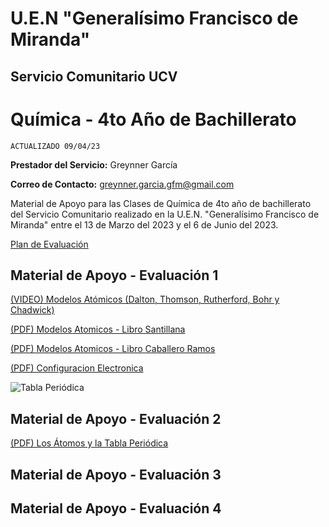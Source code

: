 # U.E.N "Generalísimo Francisco de Miranda"
## Servicio Comunitario UCV

# Química - 4to Año de Bachillerato

`ACTUALIZADO 09/04/23`

**Prestador del Servicio:** Greynner García

**Correo de Contacto:** greynner.garcia.gfm@gmail.com

Material de Apoyo para las Clases de Química de 4to año de bachillerato del Servicio Comunitario realizado en la U.E.N. "Generalísimo Francisco de Miranda" entre el 13 de Marzo del 2023 y el 6 de Junio del 2023.

[Plan de Evaluación](https://drive.google.com/file/d/1VsXDIFpf2P4t4XQ1hgGshVy281D2EQRa/view?usp=share_link)

## Material de Apoyo - Evaluación 1

[(VIDEO) Modelos Atómicos (Dalton, Thomson, Rutherford, Bohr y Chadwick)](https://www.youtube.com/watch?v=8lX8FjjLKhc)

[(PDF) Modelos Atomicos - Libro Santillana](https://drive.google.com/file/d/14_RDibK9KzWclM0VfhkPqu_IUnK6h7AO/view?usp=drivesdk)

[(PDF) Modelos Atomicos - Libro Caballero Ramos](https://drive.google.com/file/d/14bFe1Z5DnfMyuZM6a1YAcHjGh4L6tAtO/view?usp=drivesdk)

[(PDF) Configuracion Electronica](https://www.youtube.com/watch?v=aIvZ_pCkKNI&feature=youtu.be)

![Tabla Periódica](https://lh3.googleusercontent.com/xgVFRhFVINiSS37xCoKp1HL-JgwGUCTLzocqaeUTf2hX6DlBHFM3HDPkqAk__yNW-lqsbPnN21bj6O3YaqHEPXzqYFW2ycTDbqCUmnbokmk9-bdVzpKieqov3hZV3JwaN72-S29s=w2400)

## Material de Apoyo - Evaluación 2

[(PDF) Los Átomos y la Tabla Periódica](https://drive.google.com/file/d/1n8_IwcW3Batz5KN-lrOfHasatmEnvgdL/view?usp=share_link)

## Material de Apoyo - Evaluación 3
## Material de Apoyo - Evaluación 4


